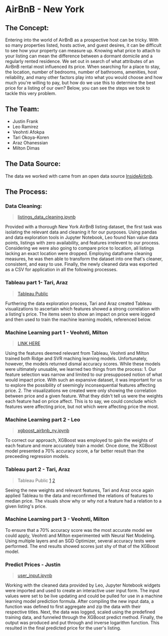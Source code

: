 # AirBnB - New York

## The Concept:
Entering into the world of AirBnB as a prospective host can be tricky. With so many properties listed, hosts active, and guest desires, it can be difficult to see how your property can measure up. Knowing what price to attach to your listing can mean the difference between a dormant domicile and a regularly rented residence. We set out in search of what attributes of an AirBnB rental most influenced its price. When searching for a place to stay, the location, number of bedrooms, number of bathrooms, amenities, host reliability, and many other factors play into what you would choose and how much you're willing to pay, but how do we use this to determine the best price for a listing of our own? Below, you can see the steps we took to tackle this very problem.

## The Team:
- Justin Frank
- Leo Ramirez
- Veohnti Afokpa
- Tari Okoya-Koren
- Araz Ohanessian
- Milton Dimas

## The Data Source:
The data we worked with came from an open data source [InsideAirbnb](http://insideairbnb.com/get-the-data.html).

## The Process:
    
### Data Cleaning:
>[listings_data_cleaning.ipynb](https://github.com/Justin-FrankGH/project3/blob/master/listings_data_cleaning.ipynb)

Provided with a thorough New York AirBnB listing dataset, the first task was isolating the relevant data and cleaning it for our purposes. Using pandas and data exploration tools in Jupyter Notebook, Leo found Nan value data points, listings with zero availability, and features irrelevent to our process. Considering we were also going to compare price to location, all listings lacking an exact location were dropped. Employing dataframe cleaning measures, he was then able to transform the dataset into one that's cleaner, consistent, and easy to use. Finally, the newly cleaned data was exported as a CSV for application in all the following processes.
        
### Tableau part 1- Tari, Araz
>[Tableau Public](https://public.tableau.com/profile/tariere#!/vizhome/AirBnBFeatures-HypothesizedImpactfulFeatures/ZipCode) 

Furthering the data exploration process, Tari and Araz created Tableau visualizations to ascertain which features showed a strong correlation with a listing's price. The items seen to show an impact on price were logged and then used to train the machine learning models, referenced below.

### Machine Learning part 1 - Veohnti, Milton
>[LINK HERE]()

Using the features deemed relevant from Tableau, Veohnti and Milton trained both Ridge and SVR maching learning models. Unfortunately, however, the models returned dismal accuracy scores. While these models were ultimately unusable, we learned two things from the process:
    1. Our feature selection was narrow and limited to our presupposed notion of what would impact price. With such an expansive dataset, it was important for us to explore the possibility of seemingly inconsequential features affecting price. 
    2. The visualizations we created were only showing the correlation between price and a given feature. What they didn't tell us were the weights each feature had on price affect. This is to say, we could conclude which features were affecting price, but not which were affecting price the most.
    
### Machine Learning part 2 - Leo
>[xgboost_airbnb_ny.ipynb](https://github.com/Justin-FrankGH/project3/blob/master/jupyter_notebooks/xgboost_airbnb_ny.ipynb)

To correct our approach, XGBoost was employed to gain the weights of each feature and more accurately train a model. Once done, the XGBoost model presented a 70% accuracy score, a far better result than the preceeding regression models. 

### Tableau part 2 - Tari, Araz
>Tableau Public [1](https://public.tableau.com/profile/araz.ohanessian#!/vizhome/RoomType_15934540785170/ReviewScores?publish=yes) [2](https://public.tableau.com/profile/tariere#!/vizhome/AirBnB-Amentities/AmenitiesvsMedianPrice?publish=yes)

Seeing the new weights and relevant features, Tari and Araz once again applied Tableau to the data and reconfirmed the relations of features to median price. The visuals show why or why not a feature had a relation to a given listing's price.

### Machine Learning part 3 - Veohnti, Milton

To ensure that a 70% accuracy score was the most accurate model we could apply, Veohnti and Milton experimented with Neural Net Modeling. Using multiple layers and an SGD Optimizer, several accuracy tests were performed. The end results showed scores just shy of that of the XGBoost model. 

### Predict Prices	- Justin
>[user_input.ipynb](https://github.com/Justin-FrankGH/project3/blob/master/jupyter_notebooks/user_input.ipynb)

Working with the cleaned data provided by Leo, Jupyter Notebook widgets were imported and used to create an interactive user input form. The input values were set to be live updating and could be pulled for use in a machine learning model prediction formula. After compiling the new input data, a function was defined to first aggregate and zip the data with their respective titles. Next, the data was logged, scaled using the predefined training data, and funneled through the XGBoost predict method. Finally, the output was produced and put through and inverse logarithm function. This resulted in the final predicted price for the user's listing. 
